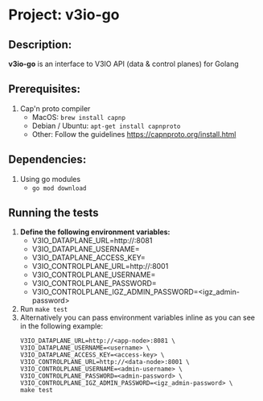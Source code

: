 # Project: v3io-go

## Description:
**v3io-go** is an interface to V3IO API (data & control planes) for Golang

## Prerequisites:
1. Cap'n proto compiler
    * MacOS: `brew install capnp`
    * Debian / Ubuntu: `apt-get install capnproto`
    * Other: Follow the guidelines https://capnproto.org/install.html

## Dependencies:
1. Using go modules
    * `go mod download`

## Running the tests
1. **Define the following environment variables:**
    - V3IO_DATAPLANE_URL=http://<app-node>:8081
    - V3IO_DATAPLANE_USERNAME=<username>
    - V3IO_DATAPLANE_ACCESS_KEY=<access-key>
    - V3IO_CONTROLPLANE_URL=http://<data-node>:8001
    - V3IO_CONTROLPLANE_USERNAME=<username>
    - V3IO_CONTROLPLANE_PASSWORD=<password>
    - V3IO_CONTROLPLANE_IGZ_ADMIN_PASSWORD=<igz_admin-password>
2. Run ``make test``
3. Alternatively you can pass environment variables inline as you can see in the following example: 
    ```
    V3IO_DATAPLANE_URL=http://<app-node>:8081 \
    V3IO_DATAPLANE_USERNAME=<username> \
    V3IO_DATAPLANE_ACCESS_KEY=<access-key> \
    V3IO_CONTROLPLANE_URL=http://<data-node>:8001 \
    V3IO_CONTROLPLANE_USERNAME=<admin-username> \
    V3IO_CONTROLPLANE_PASSWORD=<admin-password> \
    V3IO_CONTROLPLANE_IGZ_ADMIN_PASSWORD=<igz_admin-password> \
    make test
    ```